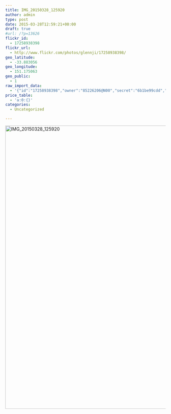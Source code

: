```yaml
---
title: IMG_20150328_125920
author: admin
type: post
date: 2015-03-28T12:59:21+00:00
draft: true
#url: /?p=13626
flickr_id:
  - 17258938398
flickr_url:
  - http://www.flickr.com/photos/glennji/17258938398/
geo_latitude:
  - -33.883056
geo_longitude:
  - 151.175063
geo_public:
  - 1
raw_import_data:
  - '{"id":"17258938398","owner":"85226206@N00","secret":"6b1be99cdd","server":"5341","farm":6,"title":"IMG_20150328_125920","ispublic":0,"isfriend":0,"isfamily":0,"description":{"_content":""},"dateupload":"1431157496","lastupdate":"1431157508","datetaken":"2015-03-28 12:59:21","datetakengranularity":"0","datetakenunknown":"0","ownername":"glennji","tags":"","machine_tags":"","originalsecret":"66c5db4b0e","originalformat":"jpg","latitude":"-33.883056","longitude":"151.175063","accuracy":"16","context":0,"place_id":"A6WUi6RWULiF8BX9","woeid":"7225591","geo_is_family":0,"geo_is_friend":0,"geo_is_contact":0,"geo_is_public":0,"media":"photo","media_status":"ready","url_o":"https://farm6.staticflickr.com/5341/17258938398_66c5db4b0e_o.jpg","height_o":"4208","width_o":"3120"}'
price_table:
  - 'a:0:{}'
categories:
  - Uncategorized

---
```

<p class="flickr-image">
  <a href="http://www.flickr.com/photos/glennji/17258938398/" class="flickr-link"><img src="/wp-content/uploads/2015/03/17258938398_66c5db4b0e_o-759x1024.jpg" width="660" height="890" alt="IMG_20150328_125920" class="keyring-img" /></a>
</p>
